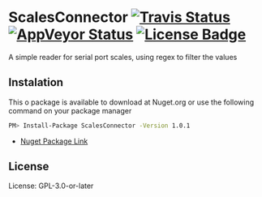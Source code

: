  ScalesConnector [![Travis Status](https://api.travis-ci.org/Monteiro-s/ScalesConnector.svg?branch=master)](//travis-ci.org/Monteiro-s/ScalesConnector) [![AppVeyor Status](https://ci.appveyor.com/api/projects/status/ph7sag7v3uot2tvi/branch/master?svg=true)](https://ci.appveyor.com/project/luccasmf/scalesconnector/branch/master) [![License Badge](https://img.shields.io/badge/license-GPL%203.0-green.svg)](https://github.com/Monteiro-s/ScalesConnector/blob/master/LICENSE)
========

A simple reader for serial port scales, using regex to filter the values


## Instalation

This o package is available to download at Nuget.org or use the following command on your package manager

```sh
PM> Install-Package ScalesConnector -Version 1.0.1
```

* [Nuget Package Link](https://www.nuget.org/packages/ScalesConnector/)


## License
License: GPL-3.0-or-later


